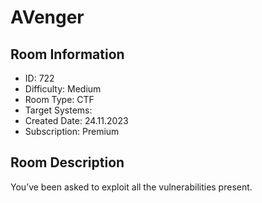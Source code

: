 ﻿# AVenger

## Room Information
- ID: 722
- Difficulty: Medium
- Room Type: CTF
- Target Systems: 
- Created Date: 24.11.2023
- Subscription: Premium

## Room Description
You’ve been asked to exploit all the vulnerabilities present.
